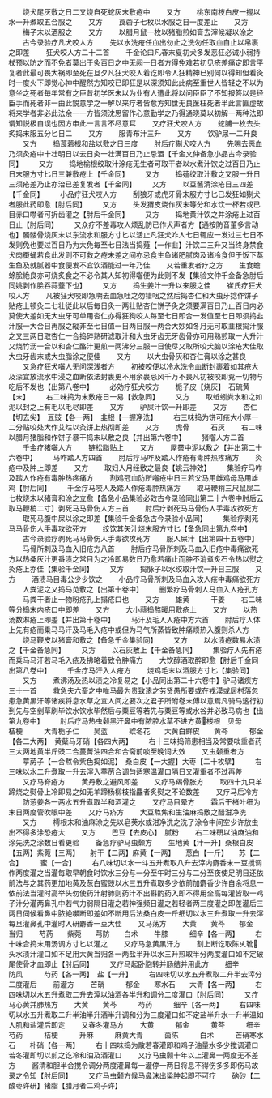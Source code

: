 <!-- { "loadSidebar": true } -->
　　烧犬尾灰敷之日二又烧自死蛇灰末敷疮中
　　又方
　　桃东南枝白皮一握以水一升煮取五合服之
　　又方
　　莨菪子七枚以水服之日一度差止
　　又方
　　梅子末以酒服之
　　又方
　　以腊月鼠一枚以猪脂煎如膏去滓候凝以涂之
　　古今录验疗凡犬咬人方
　　先以水洗疮任血出勿止之洗勿任取血自止以帛裹之即差
　　狂犬咬人方二十二首
　　千金论曰凡春末夏初犬多发恶狂必诫小弱持杖预以防之而不免者莫出于灸百日之中无阙一日者方得免难若初见疮差痛定即言平复者此最可畏大祸即至死在旦夕凡狂犬咬人着讫即令人狂精神已别何以得知但看灸时一度火下即觉心神中醒然方知咬已即狂是以深须知此此病至重世人皆轻之不以为意坐之死者毎年常有之臣昔初学医未以为业有人遭此将以问臣臣了不知报答以是经臣手而死者非一由此鋭意学之一解以来疗者皆愈方知世无良医枉死者半此言匪虚故将来学者非必此法余一一方皆须沈思留作心意勤学之乃得通晓莫以初解一两种法即谓知説极自误也因方申此一言言不尽意耳
　　又疗狂犬咬人方
　　蛇脯一枚去头炙捣末服五分匕日二
　　又方
　　服青布汁三升
　　又方
　　饮驴尿一二升良
　　又方
　　捣莨菪根和盐以敷之日三度
　　肘后疗猘犬咬人方
　　先嗍去恶血乃须灸疮中十壮明日以去日灸一壮满百日乃止忌酒【千金文仲备急小品古今录验同】
　　又方
　　捣地榆根绞取汁涂疮无生者可取干者以水煮汁饮之过百日乃止日末服方寸匕日三兼敷疮上【千金同】
　　又方
　　捣薤绞取汁敷之又服一升日三须疮差乃止亦治已差复发者【千金同】
　　又方
　　以豆酱清涂疮日三四差【千金同】
　　小品疗狂犬咬人方
　　刮狼牙或虎牙骨末服方寸匕已发狂如猘犬者服此药即愈【肘后同】
　　又方
　　头发猬皮烧作灰末等分和水饮一杯若或已目赤口噤者可折齿灌之【肘后千金同】
　　又方
　　捣地黄汁饮之并涂疮上过百日止【肘后同】
　　又众疗不差毒攻人烦乱防已作犬声者方【通按防音董多言动也】髑髅骨烧灰末以东流水和服方寸匕以活止凡狂犬咋人七日辄应一发过三七日不发则免也要过百日乃为大免毎至七日法当捣薤【一作韭】汁饮二三升又当终身禁食犬肉蚕蛹若食此发则不可救之疮未差之间亦忌食生鱼诸肥腻肉及诸冷食但于饭下蒸生鱼及就腻器中食便发不宜饮酒能过一年乃佳
　　又若重发者疗之方
　　生食蟾蜍脍絶良亦可烧炙食之不必令其人知初得囓便为此则不发【集验文仲千金备急肘后同姚剥作脍吞蒜虀下也】
　　又方
　　捣生姜汁一升以来服之佳
　　崔氏疗狂犬咬人方
　　凡被狂犬咬即急嗍去血急吐之勿错咽之然后捣杏仁和大虫牙捻作饼子贴疮上顿灸二七壮従此以后毎日灸一两壮贴杏仁饼子灸之须要满百日乃止百日内必莫使大差如无大虫牙可单用杏仁亦得狂狗咬人每至七日即合一发值至七日即须捣韭汁服一大合日再服之縦非至七日值一日两日服一两合大妙如冬月无可取韭根捣汁服之又三两日取杏仁一合捣碎熟研滤取汁和大虫牙齿无牙齿骨亦可用熟煎取一大升汁又烧竹沥一合以和杏仁酪汁更煎一两沸分三服一日使尽又取所咬犬脑以涂疮大佳取大虫牙齿末或大虫脂涂之便佳
　　又方
　　以大虫骨灰和杏仁膏以涂之甚良
　　又急疗狂犬囓人无问深浅者方
　　初被咬便以冷水洗令血断封裹着如其疮大及深宜放流水中浸之血断依法封裹更不用余裹忌风千万不畏凡初被咬即覔一切物与吃后不发也【出第八卷中】
　　必効疗狂犬咬方
　　栀子皮【烧灰】　石硫黄【末】
　　右二味捣为末敷疮日一易【救急同】
　　又方
　　取蚯蚓粪水和之如泥以封之上有毛以毛尽即差
　　又方
　　驴屎汁饮一升即差
　　又方
　　杏仁【切去尖】　豆豉【各一两】　韭根【一握净洗】
　　右三味捣为饼可疮大小厚一二分贴咬处大作艾炷以灸饼上热彻即差
　　又方
　　虎骨　　　石灰
　　右二味以腊月猪脂和作饼子暴干捣末以敷之良【并出第六卷中】
　　猪囓人方二首
　　千金疗猪囓人方
　　链松脂贴上
　　又方
　　屋霤中泥以敷之【并出第二十六卷中】
　　马咋踏人方四首
　　肘后疗马咋及踏人作疮有毒肿热疼痛方
　　灸疮中及肿上即差
　　又方
　　取妇人月经敷之最良【姚云神效】
　　集验疗马咋及踏人作疮有毒肿热疼痛方
　　割鸡冠血防所囓疮中日三若父马用雌鸡母马用雄鸡【肘后同】
　　千金疗马咬人及踏人作疮毒肿热痛方
　　取马鞭稍三尺鼠屎二七枚烧末以猪膏和涂之立愈【备急小品集验必效古今录验同出第二十六卷中肘后云取马鞭梢二寸】剥死马马骨伤人方三首
　　肘后疗剥死马马骨伤人手毒攻欲死方
　　取死马腹中屎以涂之即差【集验千金备急古今录验小品同】
　　集验疗剥死马马骨伤人手毒攻欲死方
　　绞饮其矢汁烧末服方寸匕【备急同出第九卷中】
　　古今录验疗剥死马马骨伤人手毒欲攻死方
　　服人屎汁【出第四十五卷中】
　　马骨所刺及马血入旧疮方八首
　　肘后疗马骨所刺及马血入旧疮中毒痛欲死方以热桑灰汁更番渍之常目为之冷即易数日乃愈若痛止而肿不消煮炙石令热以熨之灸疮上亦佳【集验千金同】
　　又方
　　捣脉子以水绞取汁饮一升日三服
　　又方
　　酒渍马目毒公少少饮之
　　小品疗马骨所刺及马血入攻人疮中毒痛欲死方
　　人粪泥之又捣马苋敷之【出第十卷中】
　　删繁疗马骨刺人马血入人疮孔方
　　马粪干者止一物粉疮孔上搨疮口也
　　又方
　　雄黄　　　干姜
　　右二味等分捣末内疮口中即差
　　又方
　　大小蒜捣熬暖用敷疮上
　　又方
　　以热汤数淋疮上即差【并出第十卷中】
　　马汗及毛入人疮中方六首
　　肘后疗人体上先有疮而乗马马汗及马毛入疮中或但为马气所蒸皆致肿痛烦热入腹则杀人方
　　烧马鞭皮以猪膏和敷之【备急千金集验同】
　　又方
　　以水渍疮数易水渍之【千金备急同】
　　又方
　　以石灰敷上【千金备急同】
　　集验疗人先有疮而乗马马汗若马毛入疮及拂略着致令肿痛方
　　大饮醇酒取醉即愈【肘后千金同出第八卷中】
　　千金疗马汗入人疮方
　　烧鸡毛末以酒服方寸匕【集验同】
　　又方
　　煮沸汤及热以渍之冷复易之【小品同出第二十六卷中】驴马诸疾方三十一首
　　救急夫六畜之中唯马最为贵致逺之劳贤愚所要或在戎漠或居村落忽患急黄黒汗等诸疾将息水草之宜人间之要次之君子所附卷末傅以意焉凡骑马逺行初到先与空剉草刷毕饮水饮水毕然后与粟豆等若先与粟豆等或水谷并必致马病也【出第九卷中】
　　肘后疗马热虫颡黑汗鼻中有脓腔水草不进方黄楼根　贝母　　　桔梗　　　大青栀子仁　　吴蓝　　　欵冬花　　大黄白鲜皮　　黄芩　　　郁金【各二大两】　黄蘗马牙硝【各四大两】
　　右十三味捣筛患相当及常要啖重者药三大两地黄半斤豉二合蔓菁油四合和合斋前啖至晚饲大效
　　又虫颡重者方
　　葶苈子【一合熬令紫色捣如泥】　桑白皮【一大握】大枣【二十枚擘】
　　右三味以水二升煮取一升去滓入葶苈合调匀适寒温灌口隔日又灌重者不过再差
　　又疗马脊疮方
　　黄丹敷之避风即差
　　又疗马羯骨胀方
　　取四十九只羊蹄烧之熨骨上冷即易之如无羊蹄杨柳枝指麤者炙熨之不论数差
　　又疗马后冷方
　　防葱姜各一两水五升煮取半和酒灌之
　　又疗马目晕方
　　霜后干楮叶细为末日两度管吹眼中差
　　又疗马疥方
　　大豆熬焦和生油麻捣敷之醋泔净洗
　　又方
　　樗根末和油麻涂之先以皂荚水或泔净洗之洗了涂令中间空少许放虫出不得多涂恐疮大
　　又方
　　巴豆【去皮心】　腻粉
　　右二味研以油麻油和涂先洗之涂数日看更验
　　备急疗驴马虫颡方
　　生地黄【汁一升】桑根白皮【五两】紫菀【三两】　　射干【二两】麻黄【一两】　　葱白【一斤】　　苏【二合】　　　蜜【一合】
　　右八味切以水一斗五升煮取八升去滓内麝香末一豆搅调作两度灌之当灌每取早朝食时饮水三分与一分至午时三分与二分至夜使足明日还依前法与之其药更加地黄及葱白蜜豉以水三五升煮取多少依前加麝香少许自余将息一依前法当灌时高举头勿使药汁射肺则药汁不出斟酌药入即不得用全高每灌皆取一鸡子汁分灌两鼻孔中若气力弱隔日灌之若神强频日灌之若轻者两三度灌之即差灌后三两日伺候看鼻中脓絶嚬断即差如不断用后法桑白皮一斤细切以水三升煮取一升去滓每旦灌鼻孔中灌时入研麝香一豆大佳
　　又马荡方
　　大黄　　黄芩　　郁金　　当归
　　芍药　　紫菀　　芎防　　白术
　　牛膝　　　细辛【各一两】
　　右十味合捣末用汤调方寸匕以灌之
　　又疗马急黄黑汗方
　　割上断讫取陈乆靴头水渍汁灌口如不足用大黄当归各一两盐半升以水三升煎取半分两度灌口如不定破尾使骨才血即止【肘后同】
　　又疗马起卧胞转并肠结并用此方
　　细辛　　　防风　　　芍药【各一两】　盐【一升】
　　右四味切以水五升煮取二升半去滓分二度灌后
　　前灌方
　　芒硝　　　郁金　　寒水石　　大青【各一两】
　　右四味切以水五升煮取二升去滓以油酒各半升和调分二度灌口【肘后同】
　　又疗马心黄并肺热方
　　大黄　　黄芩　　　芍药　　　细辛【各一两】
　　右四味切以水五升煮取二升半油半升酒半升调和分为三度灌口如不定盐半升水一升半温如人肌和盐灌后即定
　　又春冬灌马方
　　大黄　　　郁金　　　黄芩　　　细辛芍药　　　桔梗　　　升麻　　　麻黄大青　　　茵陈　　　白术　　　芒硝寒水石　　朴硝【各一两】
　　右十四味捣为散若春灌即和鸡子油量水多少搅调灌口若冬灌即切以煎之讫冷和油及酒灌口
　　又疗马虫颡十年以上灌鼻一两度无不差方
　　酱清和胆半合搅令调分两度灌鼻每一灌停一两日将息不得伤多多即伤马故录之令知【肘后同】
　　又疗马虫颡方候马鼻沫出梁肿起即不可疗
　　硇砂【二酸枣许研】猪脂【腊月者二鸡子许】
